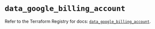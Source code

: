 # `data_google_billing_account`

Refer to the Terraform Registry for docs: [`data_google_billing_account`](https://registry.terraform.io/providers/hashicorp/google/6.36.1/docs/data-sources/billing_account).
